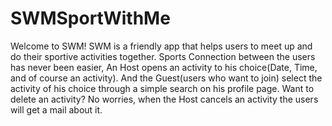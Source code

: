 # SWMSportWithMe

Welcome to SWM!
SWM is a friendly app that helps users to meet up and do their sportive activities together.
Sports Connection between the users has never been easier, An Host opens an activity to his choice(Date, Time, and of course an activity).
And the Guest(users who want to join) select the activity of his choice through a simple search on his profile page.
Want to delete an activity? No worries, when the Host cancels an activity the users will get a mail about it.
